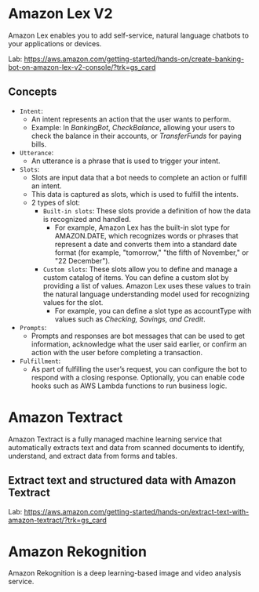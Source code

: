 # Amazon Lex V2
Amazon Lex enables you to add self-service, natural language chatbots to your applications or devices.

Lab: https://aws.amazon.com/getting-started/hands-on/create-banking-bot-on-amazon-lex-v2-console/?trk=gs_card
## Concepts
- `Intent`:
  - An intent represents an action that the user wants to perform.
  - Example: In *BankingBot*, *CheckBalance*, allowing your users to check the balance in their accounts, or *TransferFunds* for paying bills.
- `Utterance`:
  - An utterance is a phrase that is used to trigger your intent.
- `Slots`:
  - Slots are input data that a bot needs to complete an action or fulfill an intent.
  - This data is captured as slots, which is used to fulfill the intents.
  - 2 types of slot:
    - `Built-in slots`: These slots provide a definition of how the data is recognized and handled. 
      - For example, Amazon Lex has the built-in slot type for AMAZON.DATE, which recognizes words or phrases that represent a date and converts them into a standard date format (for example, "tomorrow," "the fifth of November," or "22 December").
    - `Custom slots`: These slots allow you to define and manage a custom catalog of items. You can define a custom slot by providing a list of values. Amazon Lex uses these values to train the natural language understanding model used for recognizing values for the slot. 
      - For example, you can define a slot type as accountType with values such as *Checking, Savings, and Credit*.
- `Prompts`:
  - Prompts and responses are bot messages that can be used to get information, acknowledge what the user said earlier, or confirm an action with the user before completing a transaction.
- `Fulfillment`: 
  - As part of fulfilling the user’s request, you can configure the bot to respond with a closing response. Optionally, you can enable code hooks such as AWS Lambda functions to run business logic.

# Amazon Textract
Amazon Textract is a fully managed machine learning service that automatically extracts text and data from scanned documents to identify, understand, and extract data from forms and tables.
## Extract text and structured data with Amazon Textract
Lab: https://aws.amazon.com/getting-started/hands-on/extract-text-with-amazon-textract/?trk=gs_card

# Amazon Rekognition
Amazon Rekognition is a deep learning-based image and video analysis service.
